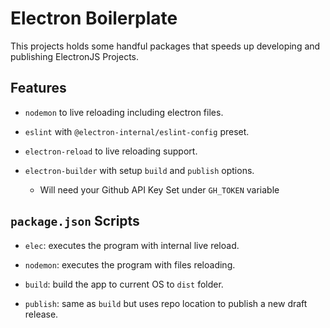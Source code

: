 # Electron Boilerplate
This projects holds some handful packages that speeds up developing and publishing ElectronJS Projects.

## Features
- `nodemon` to live reloading including electron files.

- `eslint` with `@electron-internal/eslint-config` preset.

- `electron-reload` to live reloading support.

- `electron-builder` with setup `build` and `publish` options.
  - Will need your Github API Key Set under `GH_TOKEN` variable

## `package.json` Scripts
 - `elec`: executes the program with internal live reload.

 - `nodemon`: executes the program with files reloading.

 - `build`: build the app to current OS to `dist` folder.

 - `publish`: same as `build` but uses repo location to publish a new draft release.